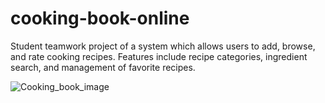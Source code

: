 # cooking-book-online
Student teamwork project of a system which allows users to add, browse, and rate cooking recipes. Features include recipe categories, ingredient search, and management of favorite recipes.

![Cooking_book_image](https://github.com/Matimateokol/cooking-book-online/assets/58779750/ed2dc840-be09-45c0-995e-87afaf1e4aab)
